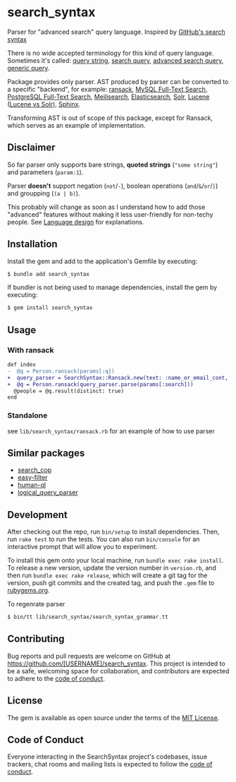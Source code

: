 # search_syntax

Parser for "advanced search" query language. Inspired by [GitHub's search syntax](https://docs.github.com/en/search-github/getting-started-with-searching-on-github/understanding-the-search-syntax)

There is no wide accepted terminology for this kind of query language. Sometimes it's called: [query string](http://recursion.org/query-parser), [search query](https://tgvashworth.com/2016/06/27/twitter-search-query-parser.html), [advanced search query](https://github.com/mixmaxhq/search-string), [generic query](https://github.com/tomprogers/common-query-parser).

Package provides only parser. AST produced by parser can be converted to a specific "backend", for example: [ransack](https://activerecord-hackery.github.io/ransack/getting-started/search-matches/), [MySQL Full-Text Search](https://dev.mysql.com/doc/refman/8.0/en/fulltext-boolean.html), [PostgreSQL Full-Text Search](https://www.postgresql.org/docs/current/textsearch-controls.html#TEXTSEARCH-PARSING-QUERIES), [Meilisearch](https://docs.meilisearch.com/reference/api/search.html#body), [Elasticsearch](https://www.elastic.co/guide/en/elasticsearch/reference/current/query-dsl.html), [Solr](https://solr.apache.org/guide/6_6/the-standard-query-parser.html), [Lucene](https://lucene.apache.org/core/2_9_4/queryparsersyntax.html) ([Lucene vs Solr](https://www.lucenetutorial.com/lucene-vs-solr.html)), [Sphinx](https://sphinxsearch.com/docs/current/extended-syntax.html).

Transforming AST is out of scope of this package, except for Ransack, which serves as an example of implementation.

## Disclaimer

So far parser only supports bare strings, **quoted strings** (`"some string"`) and parameters (`param:1`).

Parser **doesn't** support negation (`not`/`-`), boolean operations (`and`/`&`/`or`/`|`) and groupping (`(a | b)`).

This probably will change as soon as I understand how to add those "advanced" features without making it less user-friendly for non-techy people. See [Language design](docs/language-design.md) for explanations.

## Installation

Install the gem and add to the application's Gemfile by executing:

```sh
$ bundle add search_syntax
```

If bundler is not being used to manage dependencies, install the gem by executing:

```sh
$ gem install search_syntax
```

## Usage

### With ransack

```diff
def index
-  @q = Person.ransack(params[:q])
+  query_parser = SearchSyntax::Ransack.new(text: :name_or_email_cont, params: Person.column_names - ["id"])
+  @q = Person.ransack(query_parser.parse(params[:search]))
  @people = @q.result(distinct: true)
end
```

### Standalone

see `lib/search_syntax/ransack.rb` for an example of how to use parser

## Similar packages

- [search_cop](https://github.com/mrkamel/search_cop)
- [easy-filter](https://github.com/Noriller/easy-filter)
- [human-ql](https://github.com/dekellum/human-ql)
- [logical_query_parser](https://github.com/kanety/logical_query_parser)

## Development

After checking out the repo, run `bin/setup` to install dependencies. Then, run `rake test` to run the tests. You can also run `bin/console` for an interactive prompt that will allow you to experiment.

To install this gem onto your local machine, run `bundle exec rake install`. To release a new version, update the version number in `version.rb`, and then run `bundle exec rake release`, which will create a git tag for the version, push git commits and the created tag, and push the `.gem` file to [rubygems.org](https://rubygems.org).

To regenrate parser

```sh
$ bin/tt lib/search_syntax/search_syntax_grammar.tt
```

## Contributing

Bug reports and pull requests are welcome on GitHub at https://github.com/[USERNAME]/search_syntax. This project is intended to be a safe, welcoming space for collaboration, and contributors are expected to adhere to the [code of conduct](https://github.com/[USERNAME]/search_syntax/blob/master/CODE_OF_CONDUCT.md).

## License

The gem is available as open source under the terms of the [MIT License](https://opensource.org/licenses/MIT).

## Code of Conduct

Everyone interacting in the SearchSyntax project's codebases, issue trackers, chat rooms and mailing lists is expected to follow the [code of conduct](https://github.com/[USERNAME]/search_syntax/blob/master/CODE_OF_CONDUCT.md).
